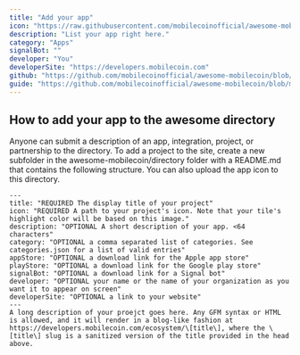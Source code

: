 ```yaml
---
title: "Add your app"
icon: "https://raw.githubusercontent.com/mobilecoinofficial/awesome-mobilecoin/main/directory/0999_Add%20your%20app/add.webp"
description: "List your app right here."
category: "Apps"
signalBot: ""
developer: "You"
developerSite: "https://developers.mobilecoin.com"
github: "https://github.com/mobilecoinofficial/awesome-mobilecoin/blob/main/directory/README.md"
guide: "https://github.com/mobilecoinofficial/awesome-mobilecoin/blob/main/directory/README.md"
---
```


## How to add your app to the awesome directory

Anyone can submit a description of an app, integration, project, or partnership to the directory. To add a project to the site, create a new subfolder in the awesome-mobilecoin/directory folder with a README.md that contains the following structure. You can also upload the app icon to this directory.

```
---
title: "REQUIRED The display title of your project"
icon: "REQUIRED A path to your project's icon. Note that your tile's highlight color will be based on this image."
description: "OPTIONAL A short description of your app. <64 characters"
category: "OPTIONAL a comma separated list of categories. See categories.json for a list of valid entries"
appStore: "OPTIONAL a download link for the Apple app store"
playStore: "OPTIONAL a download link for the Google play store"
signalBot: "OPTIONAL a download link for a Signal bot"
developer: "OPTIONAL your name or the name of your organization as you want it to appear on screen"
developerSite: "OPTIONAL a link to your website"
---
A long description of your proejct goes here. Any GFM syntax or HTML is allowed, and it will render in a blog-like fashion at https://developers.mobilecoin.com/ecosystem/\[title\], where the \[title\] slug is a sanitized version of the title provided in the head above.
```


